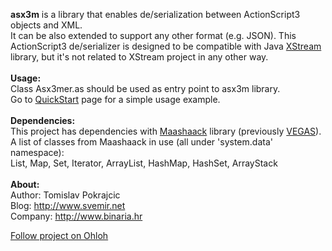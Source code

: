 <b>asx3m</b> is a library that enables de/serialization between ActionScript3 objects and XML.<br> It can be also extended to support any other format (e.g. JSON).
This ActionScript3 de/serializer is designed to be compatible with Java <a href='http://xstream.codehaus.org'>XStream</a> library, but it's not related to XStream project in any other way.<br>
<br>
<b>Usage:</b><br>
Class Asx3mer.as should be used as entry point to asx3m library.<br>
Go to <a href='https://github.com/tpokrajcic/asx3m/blob/wiki/QuickStart.md'>QuickStart</a> page for a simple usage example.<br>
<br>
<b>Dependencies:</b><br>
This project has dependencies with <a href='http://code.google.com/p/maashaack/'>Maashaack</a> library (previously <a href='http://vegas.googlecode.com/svn/AS3/trunk/src/vegas/'>VEGAS</a>).<br>
A list of classes from Maashaack in use (all under 'system.data' namespace):<br>
List, Map, Set, Iterator, ArrayList, HashMap, HashSet, ArrayStack<br>
<br>
<b>About:</b><br>
Author: Tomislav Pokrajcic<br>
Blog: <a href='http://www.svemir.net'>http://www.svemir.net</a><br>
Company: <a href='http://www.binaria.hr'>http://www.binaria.hr</a><br>

<a href='http://www.ohloh.net/p/asx3m'>Follow project on Ohloh</a>
